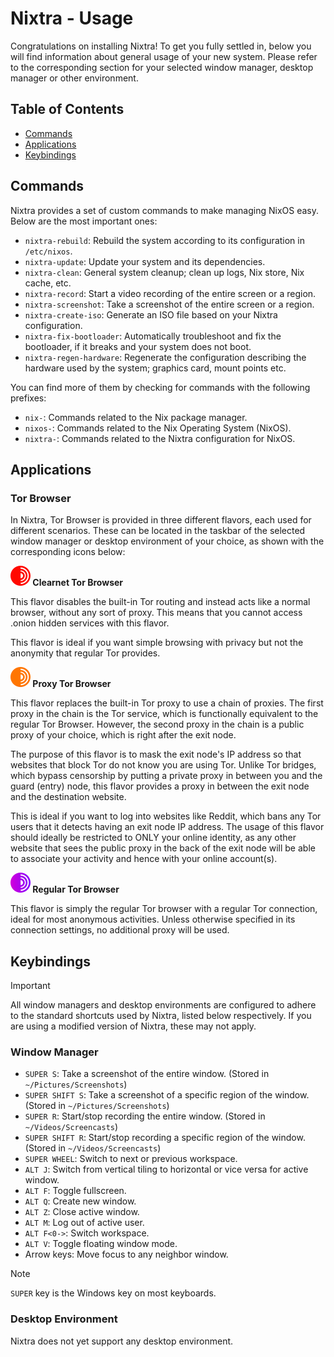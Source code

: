 # Nixtra - Usage

Congratulations on installing Nixtra! To get you fully settled in, below you will find information about general usage of your new system. Please refer to the corresponding section for your selected window manager, desktop manager or other environment.

## Table of Contents

- [Commands](##commands)
- [Applications](##applications)
- [Keybindings](##keybindings)

## Commands

Nixtra provides a set of custom commands to make managing NixOS easy. Below are the most important ones:

- `nixtra-rebuild`: Rebuild the system according to its configuration in `/etc/nixos`.
- `nixtra-update`: Update your system and its dependencies.
- `nixtra-clean`: General system cleanup; clean up logs, Nix store, Nix cache, etc.
- `nixtra-record`: Start a video recording of the entire screen or a region.
- `nixtra-screenshot`: Take a screenshot of the entire screen or a region.
- `nixtra-create-iso`: Generate an ISO file based on your Nixtra configuration.
- `nixtra-fix-bootloader`: Automatically troubleshoot and fix the bootloader, if it breaks and your system does not boot.
- `nixtra-regen-hardware`: Regenerate the configuration describing the hardware used by the system; graphics card, mount points etc.

You can find more of them by checking for commands with the following prefixes:

- `nix-`: Commands related to the Nix package manager.
- `nixos-`: Commands related to the Nix Operating System (NixOS).
- `nixtra-`: Commands related to the Nixtra configuration for NixOS.

## Applications

### Tor Browser

In Nixtra, Tor Browser is provided in three different flavors, each used for different scenarios. These can be located in the taskbar of the selected window manager or desktop environment of your choice, as shown with the corresponding icons below:

**<img width="32" height="32" src="../assets/icons/tor-browser-clearnet.png"> Clearnet Tor Browser**

This flavor disables the built-in Tor routing and instead acts like a normal browser, without any sort of proxy. This means that you cannot access .onion hidden services with this flavor.

This flavor is ideal if you want simple browsing with privacy but not the anonymity that regular Tor provides.

**<img width="32" height="32" src="../assets/icons/tor-browser-proxy.png"> Proxy Tor Browser**

This flavor replaces the built-in Tor proxy to use a chain of proxies. The first proxy in the chain is the Tor service, which is functionally equivalent to the regular Tor Browser. However, the second proxy in the chain is a public proxy of your choice, which is right after the exit node.

The purpose of this flavor is to mask the exit node's IP address so that websites that block Tor do not know you are using Tor. Unlike Tor bridges, which bypass censorship by putting a private proxy in between you and the guard (entry) node, this flavor provides a proxy in between the exit node and the destination website.

This is ideal if you want to log into websites like Reddit, which bans any Tor users that it detects having an exit node IP address. The usage of this flavor should ideally be restricted to ONLY your online identity, as any other website that sees the public proxy in the back of the exit node will be able to associate your activity and hence with your online account(s).

**<img width="32" height="32" src="../assets/icons/tor-browser.png"> Regular Tor Browser**

This flavor is simply the regular Tor browser with a regular Tor connection, ideal for most anonymous activities. Unless otherwise specified in its connection settings, no additional proxy will be used.

## Keybindings

> [!IMPORTANT]
> All window managers and desktop environments are configured to adhere to the standard shortcuts used by Nixtra, listed below respectively. If you are using a modified version of Nixtra, these may not apply.

### Window Manager

- `SUPER S`: Take a screenshot of the entire window. (Stored in `~/Pictures/Screenshots`)
- `SUPER SHIFT S`: Take a screenshot of a specific region of the window. (Stored in `~/Pictures/Screenshots`)
- `SUPER R`: Start/stop recording the entire window. (Stored in `~/Videos/Screencasts`)
- `SUPER SHIFT R`: Start/stop recording a specific region of the window. (Stored in `~/Videos/Screencasts`)
- `SUPER WHEEL`: Switch to next or previous workspace.
- `ALT J`: Switch from vertical tiling to horizontal or vice versa for active window.
- `ALT F`: Toggle fullscreen.
- `ALT Q`: Create new window.
- `ALT Z`: Close active window.
- `ALT M`: Log out of active user.
- `ALT F<0->`: Switch workspace.
- `ALT V`: Toggle floating window mode.
- Arrow keys: Move focus to any neighbor window.

> [!NOTE]
> `SUPER` key is the Windows key on most keyboards.

### Desktop Environment

Nixtra does not yet support any desktop environment.

